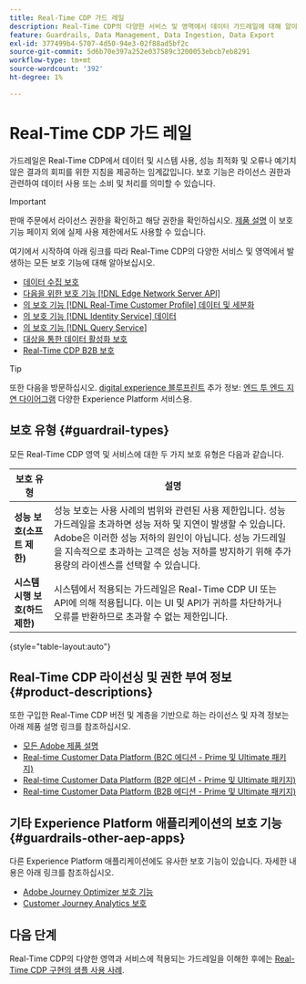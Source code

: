 ```yaml
---
title: Real-Time CDP 가드 레일
description: Real-Time CDP의 다양한 서비스 및 영역에서 데이터 가드레일에 대해 알아봅니다.
feature: Guardrails, Data Management, Data Ingestion, Data Export
exl-id: 377499b4-5707-4d50-94e3-02f88ad5bf2c
source-git-commit: 5d6b70e397a252e037589c3200053ebcb7eb8291
workflow-type: tm+mt
source-wordcount: '392'
ht-degree: 1%

---
```


# Real-Time CDP 가드 레일

가드레일은 Real-Time CDP에서 데이터 및 시스템 사용, 성능 최적화 및 오류나 예기치 않은 결과의 회피를 위한 지침을 제공하는 임계값입니다. 보호 기능은 라이선스 권한과 관련하여 데이터 사용 또는 소비 및 처리를 의미할 수 있습니다.

>[!IMPORTANT]
>
>판매 주문에서 라이선스 권한을 확인하고 해당 권한을 확인하십시오. [제품 설명](https://helpx.adobe.com/legal/product-descriptions.html) 이 보호 기능 페이지 외에 실제 사용 제한에서도 사용할 수 있습니다.

여기에서 시작하여 아래 링크를 따라 Real-Time CDP의 다양한 서비스 및 영역에서 발생하는 모든 보호 기능에 대해 알아보십시오.

* [데이터 수집 보호](/help/ingestion/guardrails.md)
* [다음을 위한 보호 기능 [!DNL Edge Network Server API]](/help/server-api/guardrails.md)
* [의 보호 기능 [!DNL Real-Time Customer Profile] 데이터 및 세분화](/help/profile/guardrails.md)
* [의 보호 기능 [!DNL Identity Service] 데이터](/help/identity-service/guardrails.md)
* [의 보호 기능 [!DNL Query Service]](/help/query-service/guardrails.md)
* [대상을 통한 데이터 활성화 보호](/help/destinations/guardrails.md)
* [Real-Time CDP B2B 보호](/help/rtcdp/b2b-guardrails.md)

>[!TIP]
>
>또한 다음을 방문하십시오. [digital experience 블루프린트](https://experienceleague.adobe.com/docs/blueprints-learn/architecture/architecture-overview/deployment/guardrails.html) 추가 정보: [엔드 투 엔드 지연 다이어그램](https://experienceleague.adobe.com/docs/blueprints-learn/architecture/architecture-overview/deployment/guardrails.html?lang=en#end-to-end-latency-diagrams) 다양한 Experience Platform 서비스용.

## 보호 유형 {#guardrail-types}

모든 Real-Time CDP 영역 및 서비스에 대한 두 가지 보호 유형은 다음과 같습니다.

| 보호 유형 | 설명 |
|----------|---------|
| **성능 보호(소프트 제한)** | 성능 보호는 사용 사례의 범위와 관련된 사용 제한입니다. 성능 가드레일을 초과하면 성능 저하 및 지연이 발생할 수 있습니다. Adobe은 이러한 성능 저하의 원인이 아닙니다. 성능 가드레일을 지속적으로 초과하는 고객은 성능 저하를 방지하기 위해 추가 용량의 라이센스를 선택할 수 있습니다. |
| **시스템 시행 보호(하드 제한)** | 시스템에서 적용되는 가드레일은 Real-Time CDP UI 또는 API에 의해 적용됩니다. 이는 UI 및 API가 귀하를 차단하거나 오류를 반환하므로 초과할 수 없는 제한입니다. |

{style="table-layout:auto"}

## Real-Time CDP 라이선싱 및 권한 부여 정보 {#product-descriptions}

또한 구입한 Real-Time CDP 버전 및 계층을 기반으로 하는 라이선스 및 자격 정보는 아래 제품 설명 링크를 참조하십시오.

* [모든 Adobe 제품 설명](https://helpx.adobe.com/legal/product-descriptions.html)
* [Real-time Customer Data Platform (B2C 에디션 - Prime 및 Ultimate 패키지)](https://helpx.adobe.com/legal/product-descriptions/real-time-customer-data-platform-b2c-edition-prime-and-ultimate-packages.html)
* [Real-time Customer Data Platform (B2P 에디션 - Prime 및 Ultimate 패키지)](https://helpx.adobe.com/legal/product-descriptions/real-time-customer-data-platform-b2p-edition-prime-and-ultimate-packages.html)
* [Real-time Customer Data Platform (B2B 에디션 - Prime 및 Ultimate 패키지)](https://helpx.adobe.com/legal/product-descriptions/real-time-customer-data-platform-b2b-edition-prime-and-ultimate-packages.html)

## 기타 Experience Platform 애플리케이션의 보호 기능  {#guardrails-other-aep-apps}

다른 Experience Platform 애플리케이션에도 유사한 보호 기능이 있습니다. 자세한 내용은 아래 링크를 참조하십시오.

* [Adobe Journey Optimizer 보호 기능](https://experienceleague.adobe.com/docs/journey-optimizer/using/get-started/guardrails.html?lang=en)
* [Customer Journey Analytics 보호](https://experienceleague.adobe.com/docs/analytics-platform/using/cja-admin/guardrails.html)

## 다음 단계

Real-Time CDP의 다양한 영역과 서비스에 적용되는 가드레일을 이해한 후에는 [Real-Time CDP 구현의 샘플 사용 사례](/help/rtcdp/get-started.md).
